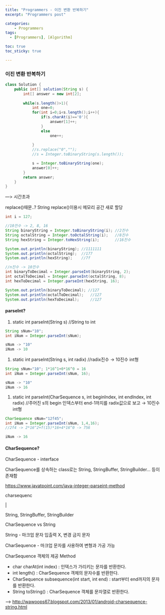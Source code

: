 ```yaml
---
title: "Programmers - 이진 변환 반복하기"
excerpt: "Programmers post"

categories:
    - Programmers
tags:
  - [Programmers], [Algorithm]

toc: true
toc_sticky: true

---
```

### 이진 변환 반복하기
    
  ```java
  class Solution {
      public int[] solution(String s) {
          int[] answer = new int[2];
          
          while(s.length()>1){  
              int one=0;
              for(int i=0;i<s.length();i++){
                  if(s.charAt(i)=='0'){
                      answer[1]++;
                  }
                  else
                      one++;
              
              }
              //s.replace("0","");
              //s = Integer.toBinaryString(s.length());
  
              s = Integer.toBinaryString(one);
              answer[0]++;
          }
          return answer;
      }
  }
  ```
  
  —> 시간초과
  
  replace()때문..? String replace()이용시 메모리 공간 새로 할당
  
  ```java
  int i = 127;
  
  //10진수 -> 2, 8, 16
  String binaryString = Integer.toBinaryString(i); //2진수
  String octalString = Integer.toOctalString(i);   //8진수
  String hexString = Integer.toHexString(i);       //16진수
  
  System.out.println(binaryString); //1111111
  System.out.println(octalString);  //177
  System.out.println(hexString);    //7f
  
  //n진수 -> 10진수
  int binaryToDecimal = Integer.parseInt(binaryString, 2);
  int octalToDecimal = Integer.parseInt(octalString, 8);
  int hexToDecimal = Integer.parseInt(hexString, 16);
  
  System.out.println(binaryToDecimal); //127
  System.out.println(octalToDecimal);   //127
  System.out.println(hexToDecimal);     //127
  ```
  
  #### parseInt?
  
  1. static int parseInt(String s) //String to int
  
  ```java
  String sNum="10";
  int iNum = Integer.parseInt(sNum);
  
  sNum -> "10"
  iNum -> 10
  ```
  
  1. static int parseInt(String s, int radix) //radix진수 → 10진수 int형
  
  ```java
  String sNum="10"; 1*16^1+0*16^0 = 16
  int iNum = Integer.parseInt(sNum, 16);
  
  sNum -> "10"
  iNum -> 16
  ```
  
  1. static int parseInt(CharSequence s, int beginIndex, int endIndex, int radix) //주어진 s의 begin 인덱스부터 end-1까지를 radix값으로 보고 → 10진수 int형
  
  ```java
  CharSequence sNum="12f45";
  int iNum = Integer.parseInt(sNum, 1,4,16);
  //2f4 -> 2*16^2+f(15)*16+4*16^0 -> 756
  
  iNum -> 16
  ```
  
  #### CharSequence? 
  
  CharSequence - interface
  
  CharSequence를 상속하는 class로는 String, StringBuffer, StringBuilder… 등이 존재함
  
  https://www.javatpoint.com/java-integer-parseint-method
  
  charsequenc
  
  |
  
  String, StringBuffer, StringBuilder
  
  CharSequence vs String
  
  String - 마크업 문자 입출력 X, 변경 금지 문자
  
  CharSequence - 마크업 문자를 사용하여 변형과 가공 가능
  
  CharSequence 객체의 제공 Method
  
  - char charAt(int index) : 인덱스가 가리키는 문자를 반환한다.
  - int length() : CharSequence 객체의 문자수를 반환한다.
  - CharSequence subsequence(int start, int end) : start부터 end까지의 문자를 반환한다.
  - String toString() : CharSequence 객체를 문자열로 반환한다.

—> http://wawoops67.blogspot.com/2013/01/android-charsequence-string.html